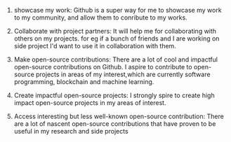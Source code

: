 1. showcase my work: Github is a super way for me to showcase my work to my community, and allow them to conribute to my works.

2. Collaborate with project partners: It will help me for collaborating with others on my projects. for eg if a bunch of friends and I are working on side project I'd want to use it in collaboration with them.

3. Make open-source contributions: There are a lot of cool and impactful open-source contributions on Github. I aspire to contribute to open-source projects in areas of my interest,which are currently software programming, blockchain and machine learning.

4. Create impactful open-source projects: I strongly spire to create high impact open-source projects in my areas of interest. 

5. Access interesting but less well-known open-source contribution: There are a lot of nascent open-source contributions that have proven to be useful in my research and side projects

